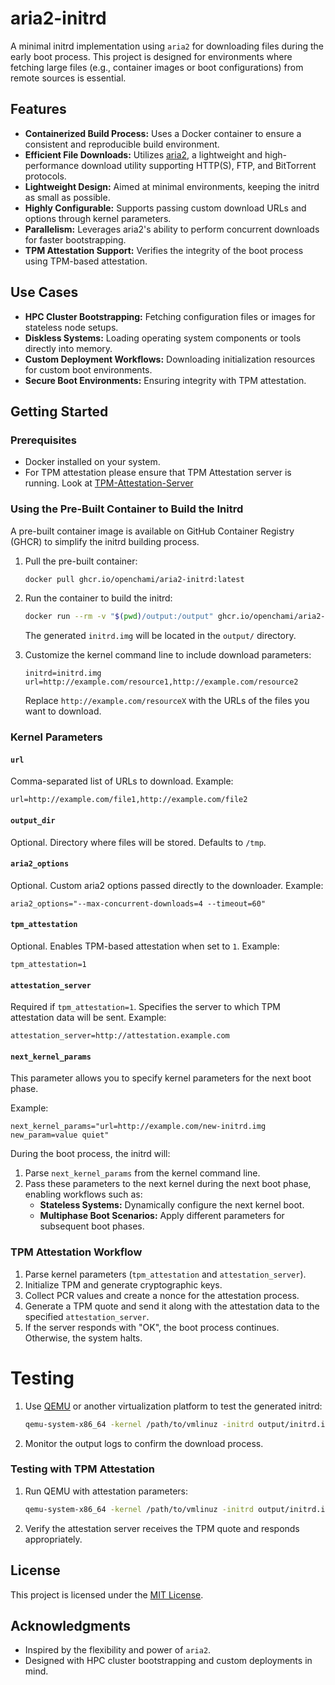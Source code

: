 # aria2-initrd

A minimal initrd implementation using `aria2` for downloading files during the early boot process. This project is designed for environments where fetching large files (e.g., container images or boot configurations) from remote sources is essential.

## Features

- **Containerized Build Process:** Uses a Docker container to ensure a consistent and reproducible build environment.
- **Efficient File Downloads:** Utilizes [aria2](https://github.com/aria2/aria2), a lightweight and high-performance download utility supporting HTTP(S), FTP, and BitTorrent protocols.
- **Lightweight Design:** Aimed at minimal environments, keeping the initrd as small as possible.
- **Highly Configurable:** Supports passing custom download URLs and options through kernel parameters.
- **Parallelism:** Leverages aria2's ability to perform concurrent downloads for faster bootstrapping.
- **TPM Attestation Support:** Verifies the integrity of the boot process using TPM-based attestation.

## Use Cases

- **HPC Cluster Bootstrapping:** Fetching configuration files or images for stateless node setups.
- **Diskless Systems:** Loading operating system components or tools directly into memory.
- **Custom Deployment Workflows:** Downloading initialization resources for custom boot environments.
- **Secure Boot Environments:** Ensuring integrity with TPM attestation.

## Getting Started

### Prerequisites

- Docker installed on your system.
- For TPM attestation please ensure that TPM Attestation server is running. Look at [TPM-Attestation-Server](https://github.com/OpenCHAMI/aria2-initrd/attestation-server)

### Using the Pre-Built Container to Build the Initrd

A pre-built container image is available on GitHub Container Registry (GHCR) to simplify the initrd building process.

1. Pull the pre-built container:
   ```bash
   docker pull ghcr.io/openchami/aria2-initrd:latest
   ```

2. Run the container to build the initrd:
   ```bash
   docker run --rm -v "$(pwd)/output:/output" ghcr.io/openchami/aria2-initrd:latest
   ```
   The generated `initrd.img` will be located in the `output/` directory.

3. Customize the kernel command line to include download parameters:
   ```
   initrd=initrd.img url=http://example.com/resource1,http://example.com/resource2
   ```

   Replace `http://example.com/resourceX` with the URLs of the files you want to download.

### Kernel Parameters

#### `url`
Comma-separated list of URLs to download. Example:
```
url=http://example.com/file1,http://example.com/file2
```

#### `output_dir`
Optional. Directory where files will be stored. Defaults to `/tmp`.

#### `aria2_options`
Optional. Custom aria2 options passed directly to the downloader. Example:
```
aria2_options="--max-concurrent-downloads=4 --timeout=60"
```

#### `tpm_attestation`
Optional. Enables TPM-based attestation when set to `1`. Example:
```
tpm_attestation=1
```

#### `attestation_server`
Required if `tpm_attestation=1`. Specifies the server to which TPM attestation data will be sent. Example:
```
attestation_server=http://attestation.example.com
```



#### `next_kernel_params`
This parameter allows you to specify kernel parameters for the next boot phase.

Example:
```
next_kernel_params="url=http://example.com/new-initrd.img new_param=value quiet"
```

During the boot process, the initrd will:
1. Parse `next_kernel_params` from the kernel command line.
2. Pass these parameters to the next kernel during the next boot phase, enabling workflows such as:
   - **Stateless Systems:** Dynamically configure the next kernel boot.
   - **Multiphase Boot Scenarios:** Apply different parameters for subsequent boot phases.

### TPM Attestation Workflow

1. Parse kernel parameters (`tpm_attestation` and `attestation_server`).
2. Initialize TPM and generate cryptographic keys.
3. Collect PCR values and create a nonce for the attestation process.
4. Generate a TPM quote and send it along with the attestation data to the specified `attestation_server`.
5. If the server responds with "OK", the boot process continues. Otherwise, the system halts.

# Testing

1. Use [QEMU](https://www.qemu.org/) or another virtualization platform to test the generated initrd:
   ```bash
   qemu-system-x86_64 -kernel /path/to/vmlinuz -initrd output/initrd.img -append "url=http://example.com/resource"
   ```

2. Monitor the output logs to confirm the download process.

### Testing with TPM Attestation

1. Run QEMU with attestation parameters:
   ```bash
   qemu-system-x86_64 -kernel /path/to/vmlinuz -initrd output/initrd.img -append "tpm_attestation=1 attestation_server=http://attestation.example.com url=http://example.com/resource"
   ```

2. Verify the attestation server receives the TPM quote and responds appropriately.

## License

This project is licensed under the [MIT License](LICENSE).

## Acknowledgments

- Inspired by the flexibility and power of `aria2`.
- Designed with HPC cluster bootstrapping and custom deployments in mind.
